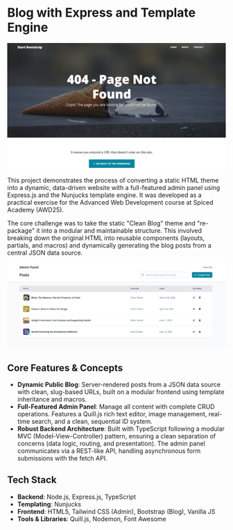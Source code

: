 # Blog with Express and Template Engine

![alt text](/public/images/readme-img-01.png)

This project demonstrates the process of converting a static HTML theme into a dynamic, data-driven website with a full-featured admin panel using Express.js and the Nunjucks template engine. It was developed as a practical exercise for the Advanced Web Development course at Spiced Academy (AWD25).

The core challenge was to take the static "Clean Blog" theme and "re-package" it into a modular and maintainable structure. This involved breaking down the original HTML into reusable components (layouts, partials, and macros) and dynamically generating the blog posts from a central JSON data source.

![alt text](/public/images/readme-img-02.png)

## Core Features & Concepts

- **Dynamic Public Blog**: Server-rendered posts from a JSON data source with clean, slug-based URLs, built on a modular frontend using template inheritance and macros.
- **Full-Featured Admin Panel**: Manage all content with complete CRUD operations. Features a Quill.js rich text editor, image management, real-time search, and a clean, sequential ID system.
- **Robust Backend Architecture**: Built with TypeScript following a modular MVC (Model-View-Controller) pattern, ensuring a clean separation of concerns (data logic, routing, and presentation). The admin panel communicates via a REST-like API, handling asynchronous form submissions with the fetch API.

## Tech Stack

- **Backend**: Node.js, Express.js, TypeScript
- **Templating**: Nunjucks
- **Frontend**: HTML5, Tailwind CSS (Admin), Bootstrap (Blog), Vanilla JS
- **Tools & Libraries**: Quill.js, Nodemon, Font Awesome

